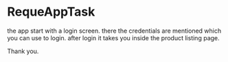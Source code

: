 # RequeAppTask

the app start with a login screen. there the credentials are mentioned which you can use to login.
after login it takes you inside the product listing page.

Thank you.
